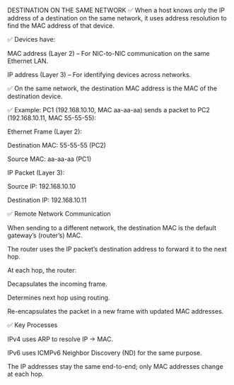 
DESTINATION ON THE SAME NETWORK
✅ When a host knows only the IP address of a destination on the same network, it uses address resolution to find the MAC address of that device.

✅ Devices have:

MAC address (Layer 2) – For NIC-to-NIC communication on the same Ethernet LAN.

IP address (Layer 3) – For identifying devices across networks.

✅ On the same network, the destination MAC address is the MAC of the destination device.

✅ Example: PC1 (192.168.10.10, MAC aa-aa-aa) sends a packet to PC2 (192.168.10.11, MAC 55-55-55):

Ethernet Frame (Layer 2):

Destination MAC: 55-55-55 (PC2)

Source MAC: aa-aa-aa (PC1)

IP Packet (Layer 3):

Source IP: 192.168.10.10

Destination IP: 192.168.10.11



✅ Remote Network Communication

When sending to a different network, the destination MAC is the default gateway’s (router’s) MAC.

The router uses the IP packet’s destination address to forward it to the next hop.

At each hop, the router:

Decapsulates the incoming frame.

Determines next hop using routing.

Re-encapsulates the packet in a new frame with updated MAC addresses.

✅ Key Processes

IPv4 uses ARP to resolve IP → MAC.

IPv6 uses ICMPv6 Neighbor Discovery (ND) for the same purpose.

The IP addresses stay the same end-to-end; only MAC addresses change at each hop.


